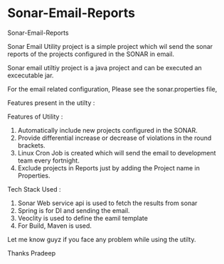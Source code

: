 Sonar-Email-Reports
===================

Sonar-Email-Reports

Sonar Email Utility project is a simple project which wil send the sonar reports of the projects configured in the SONAR
in email.


Sonar email utiltiy project is a java project and can be executed an excecutable jar. 

For the email related configuration, Please see the sonar.properties file,

Features present in the utilty :

Features of Utility :
1.	Automatically include new projects  configured in the SONAR.
2.	Provide differential increase or decrease of violations in the round brackets.
3.	Linux Cron Job is created which will send the email to development team every fortnight.
4.	Exclude projects in Reports just by adding the Project name in Properties.


Tech Stack Used :

1. Sonar Web service api is used to fetch the results from sonar
2. Spring is for DI and sending the email.
3. Veoclity is used to define the eamil template
4. For Build, Maven is used.



Let me know guyz if you face any problem while using the utilty.

Thanks
Pradeep
